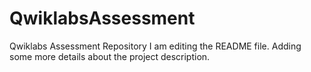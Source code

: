 # QwiklabsAssessment
Qwiklabs Assessment Repository
I am editing the README file. Adding some more details about the project description.
